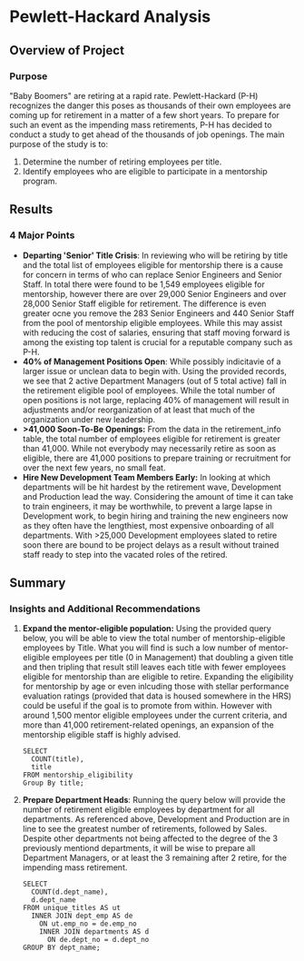 <h1>Pewlett-Hackard Analysis</h1>

<h2>Overview of Project</h2>

<h3>Purpose</h3>
<p>
"Baby Boomers" are retiring at a rapid rate.  Pewlett-Hackard (P-H) recognizes the danger this poses as thousands of their own employees are coming up for retirement in a matter of a few short years.  To prepare for such an event as the impending mass retirements, P-H has decided to conduct a study to get ahead of the thousands of job openings.  The main purpose of the study is to:
<ol>
  <li>Determine the number of retiring employees per title.</li>
  <li>Identify employees who are eligible to participate in a mentorship program.</li>
</ol>
</p>
<h2>Results</h2>

<h3>4 Major Points</h3>
<ul>
<li><b>Departing 'Senior' Title Crisis</b>: In reviewing who will be retiring by title and the total list of employees eligible for mentorship there is a cause for concern in terms of who can replace Senior Engineers and Senior Staff.  In total there were found to be 1,549 employees eligible for mentorship, however there are over 29,000 Senior Engineers and over 28,000 Senior Staff eligible for retirement.  The difference is even greater ocne you remove the 283 Senior Engineers and 440 Senior Staff from the pool of mentorship eligible employees.  While this may assist with reducing the cost of salaries, ensuring that staff moving forward is among the existing top talent is crucial for a reputable company such as P-H.</li>
<li><b>40% of Management Positions Open</b>: While possibly indicitavie of a larger issue or unclean data to begin with.  Using the provided records, we see that 2 active Department Managers (out of 5 total active) fall in the retirement eligible pool of employees.  While the total number of open positions is not large, replacing 40% of management will result in adjustments and/or reorganization of at least that much of the organization under new leadership.</li>
<li><b>>41,000 Soon-To-Be Openings:</b> From the data in the retirement_info table, the total number of employees eligible for retirement is greater than 41,000.  While not everybody may necessarily retire as soon as eligible, there are 41,000 positions to prepare training or recruitment for over the next few years, no small feat.</li>
<li><b>Hire New Development Team Members Early:</b>  In looking at which departments will be hit hardest by the retirement wave, Development and Production lead the way.  Considering the amount of time it can take to train engineers, it may be worthwhile, to prevent a large lapse in Development work, to begin hiring and training the new engineers now as they often have the lengthiest, most expensive onboarding of all departments.  With >25,000 Development employees slated to retire soon there are bound to be project delays as a result without trained staff ready to step into the vacated roles of the retired.</li>
</ul>

<h2>Summary</h2>

<h3>Insights and Additional Recommendations</h3>
<ol>
  <li><b>Expand the mentor-eligible population:</b> Using the provided query below, you will be able to view the total number of mentorship-eligible employees by Title.  What you will find is such a low number of mentor-eligible employees per title (0 in Management) that doubling a given title and then tripling that result still leaves each title with fewer employees eligible for mentorship than are eligible to retire.  Expanding the eligibility for mentorship by age or even inlcuding those with stellar performance evaluation ratings (provided that data is housed somewhere in the HRS) could be useful if the goal is to promote from within.  However with around 1,500 mentor eligible employees under the current criteria, and more than 41,000 retirement-related openings, an expansion of the mentorship eligible staff is highly advised.

    SELECT 
      COUNT(title),
      title
    FROM mentorship_eligibility
    Group By title;
</li>
<li><b>Prepare Department Heads</b>: Running the query below will provide the number of retirement eligible employees by department for all departments.  As referenced above, Development and Production are in line to see the greatest number of retirements, followed by Sales.  Despite other departments not being affected to the degree of the 3 previously mentiond departments, it will be wise to prepare all Department Managers, or at least the 3 remaining after 2 retire, for the impending mass retirement.

    SELECT 
      COUNT(d.dept_name),
      d.dept_name
    FROM unique_titles AS ut
      INNER JOIN dept_emp AS de
        ON ut.emp_no = de.emp_no
        INNER JOIN departments AS d
          ON de.dept_no = d.dept_no
    GROUP BY dept_name;
</li>
</ol>
</p>
